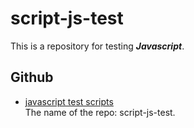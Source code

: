# script-js-test

This is a repository for testing ___Javascript___.

## Github

* [javascript test scripts](https://github.com/jweken/script-js-test)  
    The name of the repo: script-js-test.
    